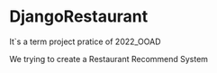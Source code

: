 # DjangoRestaurant

It`s a term project pratice of 2022_OOAD

We trying to create a Restaurant Recommend System

